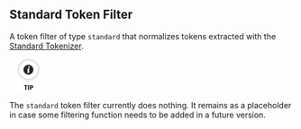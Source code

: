 ## Standard Token Filter

A token filter of type `standard` that normalizes tokens extracted with the [Standard Tokenizer](analysis-standard-tokenizer.html).

![Tip](images/icons/tip.png)

The `standard` token filter currently does nothing. It remains as a placeholder in case some filtering function needs to be added in a future version.
